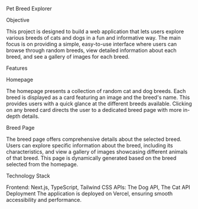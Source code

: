 Pet Breed Explorer

Objective

This project is designed to build a web application that lets users explore various breeds of cats and dogs in a fun and informative way. The main focus is on providing a simple, easy-to-use interface where users can browse through random breeds, view detailed information about each breed, and see a gallery of images for each breed.

Features

Homepage

The homepage presents a collection of random cat and dog breeds. Each breed is displayed as a card featuring an image and the breed's name. This provides users with a quick glance at the different breeds available. Clicking on any breed card directs the user to a dedicated breed page with more in-depth details.

Breed Page

The breed page offers comprehensive details about the selected breed. Users can explore specific information about the breed, including its characteristics, and view a gallery of images showcasing different animals of that breed. This page is dynamically generated based on the breed selected from the homepage.

Technology Stack

Frontend: Next.js, TypeScript, Tailwind CSS
APIs: The Dog API, The Cat API
Deployment
The application is deployed on Vercel, ensuring smooth accessibility and performance.
